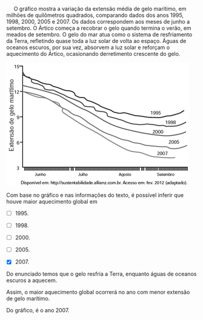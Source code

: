 

     O gráfico mostra a variação da extensão média de gelo marítimo, em milhões de quilômetros quadrados, comparando dados dos anos 1995, 1998, 2000, 2005 e 2007. Os dados correspondem aos meses de junho a setembro. O Ártico começa a recobrar o gelo quando termina o verão, em meados de setembro. O gelo do mar atua como o sistema de resfriamento da Terra, refletindo quase toda a luz solar de volta ao espaço. Águas de oceanos escuros, por sua vez, absorvem a luz solar e reforçam o aquecimento do Ártico, ocasionando derretimento crescente do gelo.

![](9f81389a-4da5-8d2d-f5d7-a0641066f8ba.png)

Com base no gráfico e nas informações do texto, é possível inferir que houve maior aquecimento global em



- [ ] 1995\.
- [ ] 1998\.
- [ ] 2000\.
- [ ] 2005\.
- [x] 2007\.


Do enunciado temos que o gelo resfria a Terra, enquanto águas de oceanos escuros a aquecem.

Assim, o maior aquecimento global ocorrerá no ano com menor extensão de gelo marítimo.

Do gráfico, é o ano 2007.
